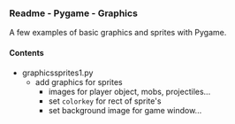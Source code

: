 ### Readme - Pygame - Graphics

A few examples of basic graphics and sprites with Pygame.

#### Contents
* graphicssprites1.py
    * add graphics for sprites
        * images for player object, mobs, projectiles...
        * set `colorkey` for rect of sprite's
        * set background image for game window...
    
